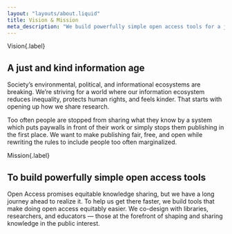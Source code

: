```yaml
---
layout: "layouts/about.liquid"
title: Vision & Mission
meta_description: "We build powerfully simple open access tools for a just and kind information age."
---
```


Vision{.label}

## A just and kind information age

Society’s environmental, political, and informational ecosystems are breaking. We’re striving for a world where our information ecosystem reduces inequality, protects human rights, and feels kinder. That starts with opening up how we share research.

Too often people are stopped from sharing what they know by a system which puts paywalls in front of their work or simply stops them publishing in the first place. We want to make publishing fair, free, and open while rewriting the rules to include people too often marginalized.

Mission{.label}

## To build powerfully simple open access tools

Open Access promises equitable knowledge sharing, but we have a long journey ahead to realize it. To help us get there faster, we build tools that make doing open access equitably easier. We co-design with libraries, researchers, and educators — those at the forefront of shaping and sharing knowledge in the public interest.
